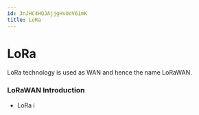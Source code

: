 ```yaml
---
id: 3nJHC4HQJAjjgHvUoV61mK
title: LoRa
---
```





# LoRa

LoRa technology is used as WAN and hence the name LoRaWAN.

### LoRaWAN Introduction
* LoRa i
